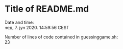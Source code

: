 # Title of README.md

Date and time:  
нед,  7. јун 2020.  14:59:56 CEST

Number of lines of code contained in guessinggame.sh:  
23
